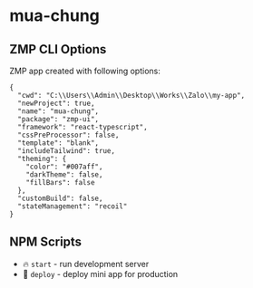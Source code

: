 # mua-chung

## ZMP CLI Options

ZMP app created with following options:

```
{
  "cwd": "C:\\Users\\Admin\\Desktop\\Works\\Zalo\\my-app",
  "newProject": true,
  "name": "mua-chung",
  "package": "zmp-ui",
  "framework": "react-typescript",
  "cssPreProcessor": false,
  "template": "blank",
  "includeTailwind": true,
  "theming": {
    "color": "#007aff",
    "darkTheme": false,
    "fillBars": false
  },
  "customBuild": false,
  "stateManagement": "recoil"
}
```

## NPM Scripts

* 🔥 `start` - run development server
* 🙏 `deploy` - deploy mini app for production